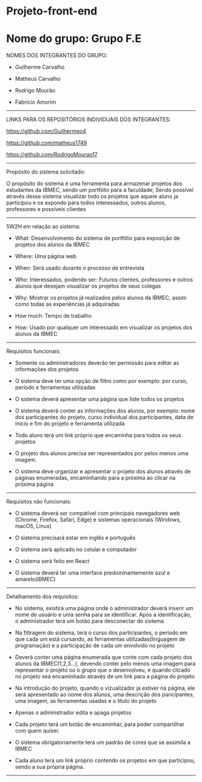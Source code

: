 # Projeto-front-end
# Nome do grupo: Grupo F.E
NOMES DOS INTEGRANTES DO GRUPO:

- Guilherme Carvalho

- Matheus Carvalho

- Rodrigo Mourão

- Fabrício Amorim
  
------------------------------------------------------------------------------------------------------------------------------------------
LINKS PARA OS REPOSITÓRIOS INDIVIDUAIS DOS INTEGRANTES:

https://github.com/Guilhermeo4

https://github.com/matheus1749

https://github.com/RodrigoMourao17

------------------------------------------------------------------------------------------------------------------------------------------
Propósito do sistema solicitado:

O propósito do sistema é uma ferramenta para armazenar projetos dos estudantes da IBMEC, sendo um portfólio para a faculdade; Sendo possível através desse sistema visualizar todo os projetos que aquele aluno ja participou e os expondo para todos interessados, outros alunos, professores e possíveis clientes

------------------------------------------------------------------------------------------------------------------------------------------
5W2H em relação ao sistema:

- What: Desenvolvimento do sistema de portfólio para exposição de projetos dos alunos da IBMEC

- Where: Uma página web

- When: Será usado durante o processo de entrevista

- Who: Interessados, podendo ser: Futuros clientes, professores e outros alunos que desejam visualizar os projetos de seus colegas

- Why: Mostrar os projetos já realizados pelos alunos da IBMEC, assim como todas as experiências já adquiradas

- How much: Tempo de trabalho

- How: Usado por qualquer um interessado em visualizar os projetos dos alunos da IBMEC
------------------------------------------------------------------------------------------------------------------------------------------
Requisitos funcionais:
    
- Somente os administradores deverão ter permissão para editar as informações dos projetos
    
- O sistema deve ter uma opção de filtro como por exemplo: por curso, período e ferramentas utilizadas

- O sistema deverá apresentar uma página que liste todos os projetos

- O sistema deverá conter as informações dos alunos, por exemplo: nome dos participantes do projeto, curso individual dos participantes, data de ínicio e fim do projeto e ferramenta utilizada

- Todo aluno terá um link próprio que encaminha para todos os seus projetos

- O projeto dos alunos precisa ser representados por pelos menos uma imagem.

- O sistema deve organizar e apresentar o projeto dos alunos através de páginas enumeradas, encaminhando para a próxima ao clicar na próxima página

-----------------------------------------------------------------------------------------------------------------------------------------------------
Requisitos não funcionais:
- O sistema deverá ser compatível com principais navegadores web (Chrome, Firefox, Safari, Edge) e sistemas operacionais (Windows, macOS, Linux)

- O sistema precisará estar em inglês e português
  
- O sistema será aplicado no celular e computador
  
- O sistema será feito em React
  
- O sistema deverá ter uma interface predominantemente azul e amarelo(IBMEC)

-----------------------------------------------------------------------------------------------------------------------------------------------------
Detalhamento dos requisitos:

- No sistema, existirá uma página onde o administrador deverá inserir um nome de usuário e uma senha para se identificar. Após a identificação, o administrador terá um botão para desconectar do sistema

- Na filtragem do sistema, terá o curso dos participantes, o período em que cada um está cursando, as ferramentas utilizadas(linguagem de programação) e a participação de cada um envolvido no projeto

- Deverá conter uma página enumerada que conte com cada projeto dos alunos da IBMEC(1,2,3...), devendo conter pelo menos uma imagem para representar o projeto ou o grupo que o desenvolveu, e quando clicado no projeto seá encaminhado através de um link para a página do projeto

- Na introdução do projeto, quando o vizualizador ja estiver na página, ele será apresentado ao nome dos alunos, uma descrição dos paricipantes, uma imagem, as ferramentas usadas e o título do projeto

- Apenas o administrador edita e apaga projetos

- Cada projeto terá um botão de encaminhar, para poder compartilhar com quem quiser.

- O sistema obrigatoriamente terá um padrão de cores que se assimila a IBMEC

- Cada aluno terá um link próprio contendo os projetos em que participou, sendo a sua própria página.
-----------------------------------------------------------------------------------------------------------------------------------------------------





